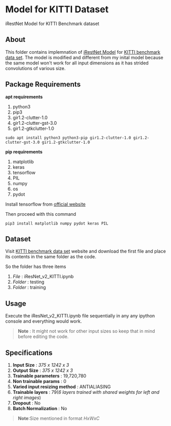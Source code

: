 # Model for KITTI Dataset

iRestNet Model for KITTI Benchmark dataset

## About

This folder contains implemnation of [iRestNet Model](https://arxiv.org/abs/1712.01039) for [KITTI benchmark data set](http://www.cvlibs.net/datasets/kitti/eval_scene_flow.php). The model is modified and different from my inital model because the same model won't work for all input dimensions as it has strided convolutions of various size.

## Package Requirements 

**apt requirements**

1. python3
2. pip3
4. gir1.2-clutter-1.0 
5. gir1.2-clutter-gst-3.0 
6. gir1.2-gtkclutter-1.0 
```
sudo apt install python3 python3-pip gir1.2-clutter-1.0 gir1.2-clutter-gst-3.0 gir1.2-gtkclutter-1.0
```

**pip requirements**

1. matplotlib
2. keras
3. tensorflow
4. PIL
5. numpy
6. os
7. pydot

Install tensorflow from [official website](https://www.tensorflow.org/install)

Then proceed with this command
```
pip3 install matplotlib numpy pydot keras PIL 
```

## Dataset

Visit [KITTI benchmark data set](http://www.cvlibs.net/datasets/kitti/eval_scene_flow.php) website and download the first file and place its contents in the same folder as the code.

So the folder has three items 
1. *File* : iResNet_v2_KITTI.ipynb
2. *Folder* : testing 
3. *Folder* : training

## Usage

Execute the iResNet_v2_KITTI.ipynb file sequentially in any any ipython console and everything would work. 
> **Note** : It might not work for other input sizes so keep that in mind before editing the code.

## Specifications

1. **Input Size** : *375 x 1242 x 3*
2. **Output Size** : *375 x 1242 x 3*
3. **Trainable parameters** : 19,720,780
4. **Non trainable params** : 0
5. **Varied input resizing method** : ANTIALIASING
6. **Trainable layers** : 79(*6 layers trained with shared weights for left and right images*)
7. **Dropout** : No 
8. **Batch Normalization** : No

> **Note**:Size mentioned in format *HxWxC*

